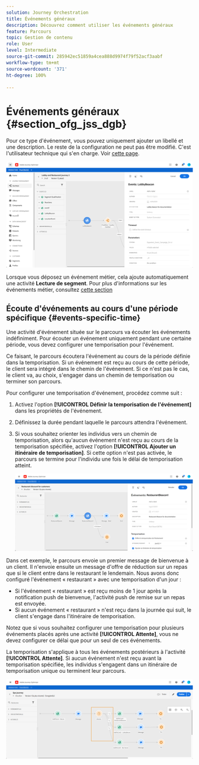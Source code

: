 ```yaml
---
solution: Journey Orchestration
title: Événements généraux
description: Découvrez comment utiliser les événements généraux
feature: Parcours
topic: Gestion de contenu
role: User
level: Intermediate
source-git-commit: 285942ec51859a4cea888d9974f79f52acf3aabf
workflow-type: tm+mt
source-wordcount: '371'
ht-degree: 100%

---
```


# Événements généraux {#section_ofg_jss_dgb}

Pour ce type d&#39;événement, vous pouvez uniquement ajouter un libellé et une description. Le reste de la configuration ne peut pas être modifié. C&#39;est l&#39;utilisateur technique qui s&#39;en charge. Voir [cette page](../event/about-events.md).

![](../assets/general-events.png)

Lorsque vous déposez un événement métier, cela ajoute automatiquement une activité **Lecture de segment**. Pour plus d&#39;informations sur les événements métier, consultez [cette section](../event/about-events.md)

## Écoute d&#39;événements au cours d&#39;une période spécifique {#events-specific-time}

Une activité d&#39;événement située sur le parcours va écouter les événements indéfiniment. Pour écouter un événement uniquement pendant une certaine période, vous devez configurer une temporisation pour l&#39;événement.

Ce faisant, le parcours écoutera l&#39;événement au cours de la période définie dans la temporisation. Si un événement est reçu au cours de cette période, le client sera intégré dans le chemin de l&#39;événement. Si ce n&#39;est pas le cas, le client va, au choix, s&#39;engager dans un chemin de temporisation ou terminer son parcours.

Pour configurer une temporisation d&#39;événement, procédez comme suit :

1. Activez l&#39;option **[!UICONTROL Définir la temporisation de l&#39;événement]** dans les propriétés de l&#39;événement.

1. Définissez la durée pendant laquelle le parcours attendra l&#39;événement.

1. Si vous souhaitez orienter les individus vers un chemin de temporisation, alors qu&#39;aucun événement n&#39;est reçu au cours de la temporisation spécifiée, activez l&#39;option **[!UICONTROL Ajouter un itinéraire de temporisation]**. Si cette option n&#39;est pas activée, le parcours se termine pour l&#39;individu une fois le délai de temporisation atteint.

   ![](../assets/event-timeout.png)

Dans cet exemple, le parcours envoie un premier message de bienvenue à un client. Il n&#39;envoie ensuite un message d&#39;offre de réduction sur un repas que si le client entre dans le restaurant le lendemain. Nous avons donc configuré l&#39;événement « restaurant » avec une temporisation d&#39;un jour :

* Si l&#39;événement « restaurant » est reçu moins de 1 jour après la notification push de bienvenue, l&#39;activité push de remise sur un repas est envoyée.
* Si aucun événement « restaurant » n&#39;est reçu dans la journée qui suit, le client s&#39;engage dans l&#39;itinéraire de temporisation.

Notez que si vous souhaitez configurer une temporisation pour plusieurs événements placés après une activité **[!UICONTROL Attente]**, vous ne devez configurer ce délai que pour un seul de ces événements.

La temporisation s&#39;applique à tous les événements postérieurs à l&#39;activité **[!UICONTROL Attente]**. Si aucun événement n&#39;est reçu avant la temporisation spécifiée, les individus s&#39;engagent dans un itinéraire de temporisation unique ou terminent leur parcours.

![](../assets/event-timeout-group.png)
